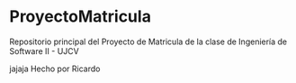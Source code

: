 # ProyectoMatricula
Repositorio principal del Proyecto de Matricula de la clase de Ingeniería de Software II - UJCV

jajaja
Hecho por Ricardo
